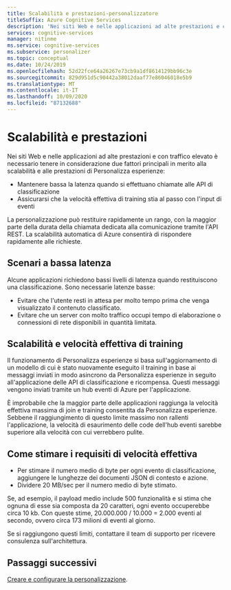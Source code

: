 ```yaml
---
title: Scalabilità e prestazioni-personalizzatore
titleSuffix: Azure Cognitive Services
description: 'Nei siti Web e nelle applicazioni ad alte prestazioni e con traffico elevato è necessario tenere in considerazione due fattori principali in merito alla scalabilità e alle prestazioni di Personalizza esperienze: latenza e velocità effettiva di training.'
services: cognitive-services
manager: nitinme
ms.service: cognitive-services
ms.subservice: personalizer
ms.topic: conceptual
ms.date: 10/24/2019
ms.openlocfilehash: 52d22fce64a26267e73cb9a1df8614129bb96c3e
ms.sourcegitcommit: 829d951d5c90442a38012daaf77e86046018e5b9
ms.translationtype: MT
ms.contentlocale: it-IT
ms.lasthandoff: 10/09/2020
ms.locfileid: "87132688"
---
```

# <a name="scalability-and-performance"></a>Scalabilità e prestazioni

Nei siti Web e nelle applicazioni ad alte prestazioni e con traffico elevato è necessario tenere in considerazione due fattori principali in merito alla scalabilità e alle prestazioni di Personalizza esperienze:

* Mantenere bassa la latenza quando si effettuano chiamate alle API di classificazione
* Assicurarsi che la velocità effettiva di training stia al passo con l'input di eventi

La personalizzazione può restituire rapidamente un rango, con la maggior parte della durata della chiamata dedicata alla comunicazione tramite l'API REST. La scalabilità automatica di Azure consentirà di rispondere rapidamente alle richieste.

##  <a name="low-latency-scenarios"></a>Scenari a bassa latenza

Alcune applicazioni richiedono bassi livelli di latenza quando restituiscono una classificazione. Sono necessarie latenze basse:

* Evitare che l'utente resti in attesa per molto tempo prima che venga visualizzato il contenuto classificato.
* Evitare che un server con molto traffico occupi tempo di elaborazione o connessioni di rete disponibili in quantità limitata.


## <a name="scalability-and-training-throughput"></a>Scalabilità e velocità effettiva di training

Il funzionamento di Personalizza esperienze si basa sull'aggiornamento di un modello di cui è stato nuovamente eseguito il training in base ai messaggi inviati in modo asincrono da Personalizza esperienze in seguito all'applicazione delle API di classificazione e ricompensa. Questi messaggi vengono inviati tramite un hub eventi di Azure per l'applicazione.

 È improbabile che la maggior parte delle applicazioni raggiunga la velocità effettiva massima di join e training consentita da Personalizza esperienze. Sebbene il raggiungimento di questo limite massimo non rallenti l'applicazione, la velocità di esaurimento delle code dell'hub eventi sarebbe superiore alla velocità con cui verrebbero pulite.

## <a name="how-to-estimate-your-throughput-requirements"></a>Come stimare i requisiti di velocità effettiva

* Per stimare il numero medio di byte per ogni evento di classificazione, aggiungere le lunghezze dei documenti JSON di contesto e azione.
* Dividere 20 MB/sec per il numero medio di byte stimato.

Se, ad esempio, il payload medio include 500 funzionalità e si stima che ognuna di esse sia composta da 20 caratteri, ogni evento occuperebbe circa 10 kb. Con queste stime, 20.000.000 / 10.000 = 2.000 eventi al secondo, ovvero circa 173 milioni di eventi al giorno. 

Se si raggiungono questi limiti, contattare il team di supporto per ricevere consulenza sull'architettura.

## <a name="next-steps"></a>Passaggi successivi

[Creare e configurare la personalizzazione](how-to-settings.md).